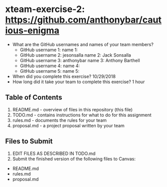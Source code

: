 # xteam-exercise-2: https://github.com/anthonybar/cautious-enigma
  
   * What are the GitHub usernames and names of your team members?
       * GitHub username 1:       name 1:
       * GitHub username 2: jesonsalla       name 2: Jack Sonsalla
       * GitHub username 3: anthonybar     name 3: Anthony Barthell
       * GitHub username 4:       name 4:
       * GitHub username 5:       name 5:
   * When did you complete this exercise? 
      10/29/2018
   * How long did it take your team to complete this exercise? 
      1 hour

## Table of Contents

1. README.md - overview of files in this repository (this file)
2. TODO.md - contains instructions for what to do for this assignment
3. rules.md - documents the rules for your team
4. proposal.md - a project proposal written by your team

## Files to Submit

1. EDIT FILES AS DESCRIBED IN TODO.md
2. Submit the finished version of the following files to Canvas:

* README.md
* rules.md
* proposal.md
